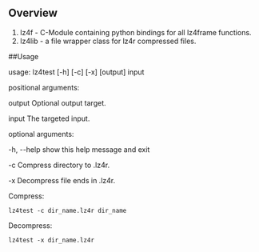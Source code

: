 Overview
--------

  1. lz4f - C-Module containing python bindings for all lz4frame functions.
  2. lz4lib - a file wrapper class for lz4r compressed files. 

##Usage

usage: lz4test [-h] [-c] [-x] [output] input

positional arguments:

  output      Optional output target.

  input       The targeted input.

optional arguments:

  -h, --help  show this help message and exit

  -c          Compress directory to .lz4r.

  -x          Decompress file ends in .lz4r.


Compress:

	lz4test -c dir_name.lz4r dir_name

Decompress:

	lz4test -x dir_name.lz4r
